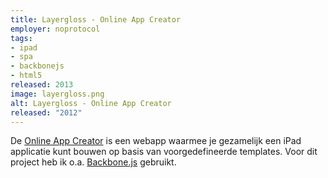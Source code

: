 ```yaml
---
title: Layergloss - Online App Creator
employer: noprotocol
tags:
- ipad
- spa
- backbonejs
- html5
released: 2013
image: layergloss.png
alt: Layergloss - Online App Creator
released: "2012"
---
```


De [Online App Creator](http://www.layergloss.com/app/) is een webapp waarmee je gezamelijk een iPad applicatie kunt bouwen op basis van voorgedefineerde templates. Voor dit project heb ik o.a. [Backbone.js](http://backbonejs.com/) gebruikt.